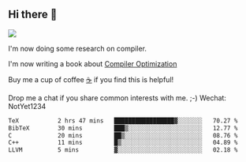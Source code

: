 


<!--
**liusy58/liusy58** is a ✨ _special_ ✨ repository because its `README.md` (this file) appears on your GitHub profile.

Here are some ideas to get you started:

- 🔭 I’m currently working on ...
- 🌱 I’m currently learning ...
- 👯 I’m looking to collaborate on ...
- 🤔 I’m looking for help with ...
- 💬 Ask me about ...
- 📫 How to reach me: ...
- 😄 Pronouns: ...
- ⚡ Fun fact: ...
-->
<!--
![](https://komarev.com/ghpvc/?username=liusy58&color=brightgreen&label=PROFILE+VIEWS)




- 🔭 I’m currently working on my .
- 📫 How to reach me:plz contact me by [email](liusy58@,ail2.sysu.edu.cn) or WeChat(LIUSIYU_58)
- 🏫 I'm an undergraduate in Sun-Yat-sen University majoring in the computer science. Expected to graduate in Spring 2021.
- 👯 I'm now interested in System such as OS, Compiler and Database. 
- 🤔 I’m looking for help with Database System.
-->

## Hi there 👋
![](https://komarev.com/ghpvc/?username=liusy58&color=brightgreen&label=PROFILE+VIEWS)



I'm now doing some research on compiler.

I'm now writing a book about [Compiler Optimization](https://github.com/liusy58/CompilerNotes) 

Buy me a cup of coffee [☕️](https://user-images.githubusercontent.com/45984215/202376581-4837a283-4812-4063-82bc-cc9c3101d3a5.jpg) if you find this is helpful!

Drop me a chat if you share common interests with me. ;-) Wechat: NotYet1234

 <!--START_SECTION:waka-->

```txt
TeX           2 hrs 47 mins   █████████████████▓░░░░░░░   70.27 %
BibTeX        30 mins         ███▒░░░░░░░░░░░░░░░░░░░░░   12.77 %
C             20 mins         ██▒░░░░░░░░░░░░░░░░░░░░░░   08.76 %
C++           11 mins         █▒░░░░░░░░░░░░░░░░░░░░░░░   04.89 %
LLVM          5 mins          ▓░░░░░░░░░░░░░░░░░░░░░░░░   02.18 %
```

<!--END_SECTION:waka-->
